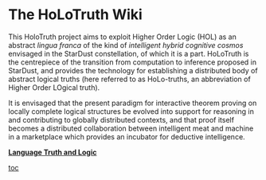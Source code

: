 # The HoLoTruth Wiki

This HoloTruth project aims to exploit Higher Order Logic (HOL) as an abstract _lingua franca_ of the kind of _intelligent hybrid cognitive cosmos_ envisaged in the StarDust constellation, of which it is a part.
HoLoTruth is the centrepiece of the transition from computation to inference proposed in StarDust, and provides the technology for establishing a distributed body of abstract logical truths (here referred to as HoLo-truths, an abbreviation of Higher Order LOgical truth).

It is envisaged that the present paradigm for interactive theorem proving on locally complete logical structures be evolved into support for reasoning in and contributing to globally distributed contexts, and that proof itself becomes a distributed collaboration between intelligent meat and machine in a marketplace which provides an incubator for deductive intelligence.

**[Language Truth and Logic](Language-Truth-and-Logic)**

[toc](_toc)

